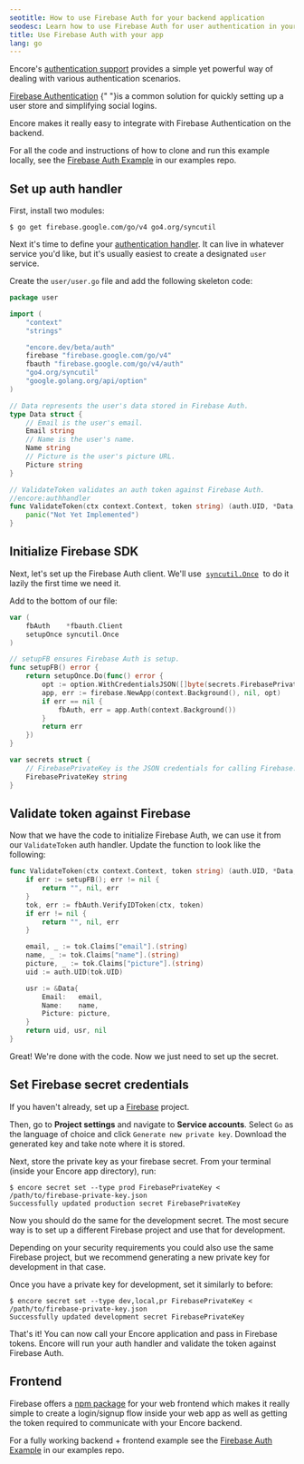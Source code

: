 ```yaml
---
seotitle: How to use Firebase Auth for your backend application
seodesc: Learn how to use Firebase Auth for user authentication in your backend application. In this guide we show you how to integrate your Go backend with Firebase Auth.
title: Use Firebase Auth with your app
lang: go
---
```


Encore's [authentication support](/docs/concepts/auth) provides a simple yet powerful
way of dealing with various authentication scenarios.

<a href="https://firebase.google.com/docs/auth" target="_blank" rel="nofollow">Firebase Authentication</a>
{" "}is a common solution for quickly setting up a user store and simplifying social logins.

Encore makes it really easy to integrate with Firebase Authentication on the backend.

For all the code and instructions of how to clone and run this example locally, see the [Firebase Auth Example](https://github.com/encoredev/examples/tree/main/firebase-auth) in our examples repo.

## Set up auth handler

First, install two modules:

```shell
$ go get firebase.google.com/go/v4 go4.org/syncutil
```

Next it's time to define your [authentication handler](/docs/concepts/auth).
It can live in whatever service you'd like, but it's usually easiest
to create a designated `user` service.

Create the `user/user.go` file and add the following skeleton code:

```go
package user

import (
	"context"
	"strings"

	"encore.dev/beta/auth"
	firebase "firebase.google.com/go/v4"
	fbauth "firebase.google.com/go/v4/auth"
	"go4.org/syncutil"
	"google.golang.org/api/option"
)

// Data represents the user's data stored in Firebase Auth.
type Data struct {
	// Email is the user's email.
	Email string
	// Name is the user's name.
	Name string
	// Picture is the user's picture URL.
	Picture string
}

// ValidateToken validates an auth token against Firebase Auth.
//encore:authhandler
func ValidateToken(ctx context.Context, token string) (auth.UID, *Data, error) {
    panic("Not Yet Implemented")
}
```

## Initialize Firebase SDK

Next, let's set up the Firebase Auth client. We'll use
&nbsp;<a href="https://pkg.go.dev/go4.org/syncutil#Once" target="_blank" rel="nofollow">`syncutil.Once`</a>&nbsp;
to do it lazily the first time we need it.

Add to the bottom of our file:

```go
var (
	fbAuth    *fbauth.Client
	setupOnce syncutil.Once
)

// setupFB ensures Firebase Auth is setup.
func setupFB() error {
    return setupOnce.Do(func() error {
        opt := option.WithCredentialsJSON([]byte(secrets.FirebasePrivateKey))
        app, err := firebase.NewApp(context.Background(), nil, opt)
        if err == nil {
            fbAuth, err = app.Auth(context.Background())
        }
        return err
    })
}

var secrets struct {
	// FirebasePrivateKey is the JSON credentials for calling Firebase.
	FirebasePrivateKey string
}
```

## Validate token against Firebase

Now that we have the code to initialize Firebase Auth, we can use it from our `ValidateToken` auth handler.
Update the function to look like the following:

```go
func ValidateToken(ctx context.Context, token string) (auth.UID, *Data, error) {
    if err := setupFB(); err != nil {
		return "", nil, err
	}
	tok, err := fbAuth.VerifyIDToken(ctx, token)
	if err != nil {
		return "", nil, err
	}

	email, _ := tok.Claims["email"].(string)
	name, _ := tok.Claims["name"].(string)
	picture, _ := tok.Claims["picture"].(string)
	uid := auth.UID(tok.UID)

	usr := &Data{
		Email:   email,
		Name:    name,
		Picture: picture,
	}
	return uid, usr, nil
}
```

Great! We're done with the code. Now we just need to set up the secret.

## Set Firebase secret credentials

If you haven't already, set up a <a href="https://firebase.google.com" target="_blank" rel="nofollow">Firebase</a> project.

Then, go to **Project settings** and navigate to **Service accounts**.
Select `Go` as the language of choice and click `Generate new private key`.
Download the generated key and take note where it is stored.

Next, store the private key as your firebase secret.
From your terminal (inside your Encore app directory), run:

```shell
$ encore secret set --type prod FirebasePrivateKey < /path/to/firebase-private-key.json
Successfully updated production secret FirebasePrivateKey
```

Now you should do the same for the development secret. The most secure way is to
set up a different Firebase project and use that for development.

Depending on your security requirements you could also use the same Firebase project,
but we recommend generating a new private key for development in that case.

Once you have a private key for development, set it similarly to before:

```shell
$ encore secret set --type dev,local,pr FirebasePrivateKey < /path/to/firebase-private-key.json
Successfully updated development secret FirebasePrivateKey
```

That's it! You can now call your Encore application and pass in Firebase tokens.
Encore will run your auth handler and validate the token against Firebase Auth.

## Frontend

Firebase offers a [npm package](https://www.npmjs.com/package/firebase) for your web frontend which makes it really simple to create 
a login/signup flow inside your web app as well as getting the token required to communicate with your Encore backend. 

For a fully working backend + frontend example see the [Firebase Auth Example](https://github.com/encoredev/examples/tree/main/firebase-auth) in our examples repo.
